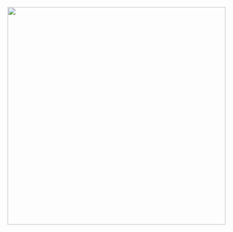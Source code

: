 <p align="center">
<img src="https://github.com/user-attachments/assets/d7b4b387-c917-4b20-b620-7a0b1d5c882c"  width=500/>
</p>
